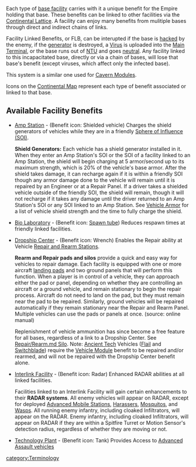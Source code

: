 Each type of [base facility](facilities.md) carries with it a
unique benefit for the Empire holding that base. These benefits can be
linked to other facilities via the [Continental
Lattice](lattice.md). A facility can enjoy many benefits from
mulitiple bases through direct and indirect chains of links.

Facility Linked Benefits, or FLB, can be interupted if the base is
[hacked](Capturing_Bases.md) by the enemy, if the
[generator](generator.md) is destroyed, a
[Virus](Virus.md) is uploaded into the [Main
Terminal](Main_Terminal.md), or the base runs out of
[NTU](NTU.md) and goes [neutral](neutral.md). Any
facility linked to this incapacitated base, directly or via a chain of
bases, will lose that base's benefit (except viruses, which affect only
the infected base).

This system is a similar one used for [Cavern
Modules](Modules.md).

Icons on the [Continental Map](Continental_Map.md) represent
each type of benefit associated or linked to that base.

## Available Facility Benefits

- [Amp Station](Amp_Station.md) - (Benefit icon: Shielded
  vehicle) Charges the shield generators of vehicles while they are in
  a friendly [Sphere of Influence (SOI)](SOI.md).

  **Shield Generators:** Each vehicle has a shield generator installed
  in it. When they enter an Amp Station's SOI or the SOI of a facility
  linked to an Amp Station, the shield will begin charging at 5
  armor/second up to its maximum strength, which is 20% of the
  vehicle's base armor. After the shield takes damage, it can recharge
  again if it is within a friendly SOI though any armor damage done to
  the vehicle will remain until it is repaired by an Engineer or at a
  Repair Panel. If a driver takes a shielded vehicle outside of the
  friendly SOI, the shield will remain, though it will not recharge if
  it takes any damage until the driver returned to an Amp Station's
  SOI or any SOI linked to an Amp Station. See [Vehicle
  Armor](Vehicle_Armor.md) for a list of vehicle shield
  strength and the time to fully charge the shield.

<!-- -->

- [Bio Laboratory](Bio_Laboratory.md) - (Benefit icon: [Spawn
  tube](Spawn_tube.md)) Reduces respawn times at friendly
  linked facilities.

<!-- -->

- [Dropship Center](Dropship_Center.md) - (Benefit icon:
  Wrench) Enables the Repair ability at Vehicle [Repair and Rearm
  Stations](Repair/Rearm_Silo.md).

  **Rearm and Repair pads and silos** provide a quick and easy way for
  vehicles to repair damage. Each facility is equipped with one or
  more aircraft [landing pads](Landing_Pad.md) and two ground
  panels that will perform this function. When a player is in control
  of a vehicle, they can approach either the pad or panel, depending
  on whether they are controlling an aircraft or a ground vehicle, and
  remain stationary to begin the repair process. Aircraft do not need
  to land on the pad, but they must remain near the pad to be
  repaired. Similarly, ground vehicles will be repaired automatically
  if they remain stationary near the Repair and Rearm Panel. Multiple
  vehicles can use the pads or panels at once. (source: online
  manual)

  Replenishment of vehicle ammunition has since become a free feature
  for all bases, regardless of a link to a Dropship Center. See
  [Repair/Rearm.md Silo](Repair/Rearm_Silo.md).
  Note: [Ancient Tech](Ancient_Tech.md) Vehicles
  ([Flail](Flail.md) and
  [Switchblade](Switchblade.md)) require the [Vehicle
  Module](Vehicle_Module.md) benefit to be repaired and/or
  rearmed, and will not be repaired with the Dropship Center benefit
  alone.

<!-- -->

- [Interlink Facility](Interlink_Facility.md) - (Benefit icon:
  Radar) Enhanced RADAR abilities at all linked facilities.

  Facilities linked to an Interlink Facility will gain certain
  enhancements to their **RADAR systems**. All enemy vehicles will
  appear on RADAR, except for deployed [Advanced Mobile
  Stations](Advanced_Mobile_Station.md),
  [Harassers](Harasser.md), [Mosquitos](Mosquito.md),
  and [Wasps](Wasp.md). All running enemy infantry, including
  cloaked Infiltrators, will appear on the RADAR. Enemy infantry,
  including cloaked Infiltrators, will appear on RADAR if they are
  within a Spitfire Turret or Motion Sensor's detection radius,
  regardless of whether they are moving or not.

<!-- -->

- [Technology Plant](Technology_Plant.md) - (Benefit icon:
  Tank) Provides Access to [Advanced Assault
  vehicles](Advanced_Assault_vehicles.md)

[category:Terminology](category:Terminology.md)
